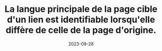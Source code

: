 ---
N: '126'
Rubrique: Internationalisation
title: La langue principale de la page cible d'un lien est identifiable lorsqu'elle
  diffère de celle de la page d'origine.
detail: La langue principale du contenu cible d'un lien est identifiable  lorsqu'elle diffère de celle du contenu d'origine.
abstract: 
categories: [" Internationalisation"]
agrege: O4126-E037
opquast: '4 126'
indiceebook: '37'
description: "Règle n° 037"
weight:  037
actif: '1'
layout: rules
date: 2023-09-28
tags: ["", ""]
objectif: ["", ""]
Meo: [""]
Controle: [""
]
Source: ["Opquast"]
Referentiel: [""]
Steps: ["", ""]
---